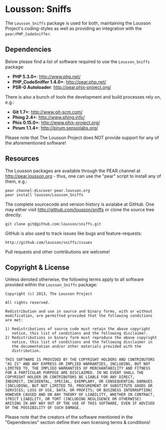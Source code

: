 Lousson: Sniffs
===============

The `Lousson_Sniffs` package is used for both, maintaining the Lousson
Project's coding-styles as well as providing an integration with the
`pear/PHP_CodeSniffer`.


Dependencies
------------

Below please find a list of software required to use the `Lousson_Sniffs`
package:

- **PHP 5.3.0+**:                       http://www.php.net/
- **PHP_CodeSniffer 1.4.0+**:           http://pear.php.net/
- **PSR-0 Autoloader**:                 http://pear.phix-project.org/

There is also a bunch of tools the development and build processes rely
on, e.g.:

- **Git 1.7+**:                         http://www.git-scm.com/
- **Phing 2.4+**:                       http://www.phing.info/
- **Phix 0.15.0+**:                     http://www.phix-project.org/
- **Pirum 1.1.4+**:                     http://pirum.sensiolabs.org/

Please note that The Lousson Project does NOT provide support for any of
the aforementioned software!


Resources
---------

The Lousson packages are available through the PEAR channel at
http://pear.lousson.org - thus, one can use the "pear" script to
install any of them, e.g.:

	pear channel-discover pear.lousson.org
	pear install lousson/Lousson_Sniffs

The complete sourcecode and version history is avialabe at GitHub.
One may either visit http://github.com/lousson/sniffs or clone the
source tree directly:

	git clone git@github.com:lousson/sniffs.git

GitHub is also used to track issues like bugs and feature-requests:

	http://github.com/lousson/sniffs/issues

Pull requests and other contributions are welcome!


Copyright & License
-------------------

Unless denoted otherwise, the following terms apply to all software
provided within the `Lousson_Sniffs` package:

	Copyright (c) 2013, The Lousson Project

	All rights reserved.

	Redistribution and use in source and binary forms, with or without
	modification, are permitted provided that the following conditions
	are met:

	1) Redistributions of source code must retain the above copyright
	   notice, this list of conditions and the following disclaimer.
	2) Redistributions in binary form must reproduce the above copyright
	   notice, this list of conditions and the following disclaimer in
	   the documentation and/or other materials provided with the
	   distribution.

	THIS SOFTWARE IS PROVIDED BY THE COPYRIGHT HOLDERS AND CONTRIBUTORS
	"AS IS" AND ANY EXPRESS OR IMPLIED WARRANTIES, INCLUDING, BUT NOT
	LIMITED TO, THE IMPLIED WARRANTIES OF MERCHANTABILITY AND FITNESS
	FOR A PARTICULAR PURPOSE ARE DISCLAIMED. IN NO EVENT SHALL THE
	COPYRIGHT HOLDER OR CONTRIBUTORS BE LIABLE FOR ANY DIRECT,
	INDIRECT, INCIDENTAL, SPECIAL, EXEMPLARY, OR CONSEQUENTIAL DAMAGES
	(INCLUDING, BUT NOT LIMITED TO, PROCUREMENT OF SUBSTITUTE GOODS OR
	SERVICES; LOSS OF USE, DATA, OR PROFITS; OR BUSINESS INTERRUPTION)
	HOWEVER CAUSED AND ON ANY THEORY OF LIABILITY, WHETHER IN CONTRACT,
	STRICT LIABILITY, OR TORT (INCLUDING NEGLIGENCE OR OTHERWISE)
	ARISING IN ANY WAY OUT OF THE USE OF THIS SOFTWARE, EVEN IF ADVISED
	OF THE POSSIBILITY OF SUCH DAMAGE.

Please note that the creators of the software mentioned in the
"Dependencies" section define their own licensing terms & conditions!

